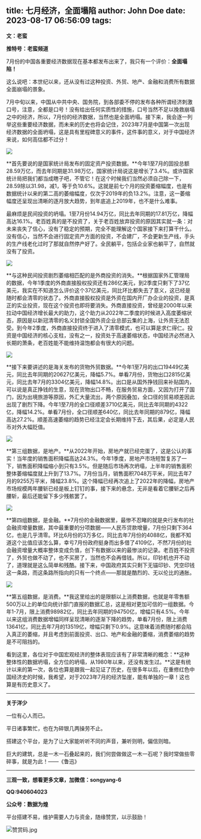 title: 七月经济，全面塌陷
author: John Doe
date: 2023-08-17 06:56:09
tags:
---
**文：老蛮**<!--more-->

**推特号：老蛮频道**

7月份的中国各重要经济数据现在基本都发布出来了，我只有一个评价：**全面塌陷！**

这么说吧：本世纪以来，还从没有过这种投资、外贸、地产、金融和消费所有数据全面崩塌的景象。

7月中旬以来，中国从中共中央、国务院，到各部委不停的发布各种所谓经济刺激口号，注意，全都是口号！没有给出任何实质性的措施，口号当然不足以挽救崩塌之中的经济，所以，7月份的经济数据，当然也是全面坍塌。接下来，我会逐一列举这些重要经济数据，而未来的历史也将会记住，2023年7月是中国第一次出现经济数据的全面坍塌，这是具有里程碑意义的事件，这件事的意义，对于中国经济来说，如何高估都不过分！

![](/images/20230817001.png)

**首先要说的是国家统计局发布的固定资产投资数据。**今年1至7月的固投总额28.59万亿，而去年同期是31.98万亿，国家统计局说这是增长了3.4%。或许国家统计局把我们都当成瞎子吧，不管它！在这个时候我们当然必须自己除一下，28.59除以31.98，减1，等于负10.6%。这就是前七个月的投资萎缩幅度，也是有数据统计以来的第二高的萎缩幅度，仅次于2019年的负13.2%。注意，这一萎缩幅度还呈现出清晰的逐月放大趋势，到年底追上2019年，也不是什么难事。

最麻烦是民间投资的坍塌。1至7月份14.94万亿，同比去年同期的17.81万亿，降幅高达16.1%。老百姓真的是不投资了，关于老百姓放弃投资的原因其实就一条：对未来丧失了信心，没有了稳定的预期，完全不能理解这个国家接下来打算干什么。没有信心，当然不会进行固定资产方面的投资，不会建厂，不会更新生产线，手头的生产线老化过时了那就自然停产好了。全民躺平，包括企业家也躺平了，自然就没有了投资。

![](/images/20230817002.png)

**与这种民间投资剧烈萎缩相匹配的是外商投资的消失。**根据国家外汇管理局的数据，今年1季度的外商直接股权投资还有286亿美元，到2季度只剩下了37亿美元，我实在不知道怎么评价这个37亿美元，同比环比都失去了意义，这已经是随时都会清零的状态了。外商直接股权投资是外资在国内开厂办企业的投资，是真正的实业投资，现在这个投资也即将要消失。外商直接投资，曾经是2000年以来拉动中国经济增长最大的助力，这个助力从2022年二季度的时候进入高度萎缩状态，原因是以新冠清零的名义封锁全国外资企业总部云集的上海，让外资无法忍受。到今年2季度，外商直接投资终于进入了清零模式，也可以算是求仁得仁。投资是中国经济的核心支柱，没有之一，投资处于高速萎缩状态，中国经济必然进入长期的萧条，老百姓能不能维持温饱都会有很大的问题。

![](/images/20230817003.png)

**接下来要讲述的是海关发布的货物外贸数据。**今年1至7月的出口19449亿美元，同比去年同期的20627亿美元，降幅5.7%。单看7月份，货物出口2815亿美元，同比去年7月的3304亿美元，降幅14.8%。出口是从国外挣钱回来补贴国内，可以说是真正挣钱的生意，现在货物出口不畅，在服务贸易方面，又因为打开了国门，因为出境旅游等原因，外汇大量流出，两个原因叠加，全口径的贸易顺差因此出现了剧烈下降。今年1至7月的全口径顺差3710亿美元，同比去年同期的4322亿，降幅14.2%。单看7月份，全口径顺差640亿，同比去年同期的879亿，降幅高达27.2%。顺差高速萎缩的趋势已经注定会长期维持下去，其后果，必定是人民币对外大幅贬值。

![](/images/20230817004.png)

**第三组数据，是地产。**从2022年开始，房地产就已经完蛋了，这是公认的事实！当年度的销售面积降幅高达24.3%。今年1季度，房地产市场短暂复苏了一下，销售面积降幅缩小到只有3.5%。但是随后市场再次坍塌，上半年的销售面积整体萎缩幅度就上升到了13.7%。7月份当月，销售面积7048万平米，同比去年7月的9255万平米，降幅23.8%。这个降幅已经再次追上了2022年的降幅，房地产市场规模两年腰斩已经是板上钉钉的事，接下来的悬念，无非是看着它腰斩之后再腰斩，最后还能留下多少残骸罢了。

![](/images/20230817005.png)

**第四组数据，是金融。**7月份的金融数据里，最惨不忍睹的就是央行发布的社会融资增量数据，其中最重要的分项数据——人民币贷款增量，7月份只剩下364亿，也是几乎清零。环比6月份的3万多亿，同比去年7月份的4088亿，我都不知道这个比值应该怎么算，幸亏7月份政府挺身而出多借了4109亿，不然7月份的社会融资增量大概率整体变成负值，创下有数据以来的最惨淡的记录。老百姓不投资了，外贸也做不动了，也不买房了，当然也不会再借钱。所以，印钞机也开不动了，道理就是这么简单和残酷。接下来，中国政府其实只剩下无锚印钞、凭空印钱这一条路，而这条路所指向的只有一个终点——那就是酷烈的、无以伦比的通胀。

![](/images/20230817006.png)

**第五组数据，是消费。**我这里给出的是限额以上消费数据，也就是年零售额500万以上的单位向统计部门直报的数据汇总，这是相对更加可信的一组数据。今年1-7月，限上消费98982亿，同比去年同期的94750亿，增幅只有4.5%。今年以来这组消费数据增幅同样呈现清晰的逐渐下降的趋势，单看7月份，限上消费13641亿，同比去年7月的13519亿，增幅只剩下0.9%。这意味着消费随时都会陷入真正的萎缩，并且考虑到前面投资、出口、地产和金融的萎缩，消费萎缩的趋势是不可阻挡的。

看到这里，各位对于中国宏观经济的整体表现应该有了非常清晰的概念：**这种整体性的数据坍塌，全方位的坍塌，从1980年以来，还没有发生过。**这是有统计以来的第一次，各位也算是跟我一起见证了历史，在很多年以后，在重修红色中国经济史的时候，我希望，对于2023年7月的经济坠崖，能有单独的一章！这也算是有历史意义了。
- - -
**关于洋少**

一位有心人而已。

平日诸事繁忙，也在为碎银几两操劳不止。

搭建这个平台，是为了让大家能听听不同的声音，兼听则明，偏信则暗。

巨大的建筑，总是一木一石叠起来的，我们何尝做做这一木一石呢？我时常做些零碎事，就是为此！——《鲁迅》

---

**三观一致，想看更多文章，加微信：songyang-6**

**QQ:940604023**

**公众号：数据为煌** 

平台搭建不易，维护需要人力与资金，随缘赞赏，以示鼓励！

![赞赏码.jpg](/images/zanshang.jpg)
